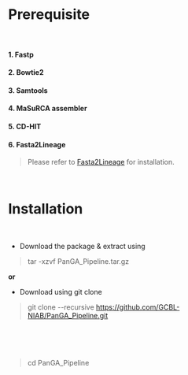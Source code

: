 # Prerequisite
<br/>

#### 1. Fastp
#### 2. Bowtie2
#### 3. Samtools
#### 4. MaSuRCA assembler
#### 5. CD-HIT
#### 6. Fasta2Lineage 
> Please refer to [Fasta2Lineage](https://github.com/GCBL-NIAB/Fasta2Lineage) for installation.


<br/>

# Installation
<br/>

* Download the package & extract using 

> tar -xzvf PanGA_Pipeline.tar.gz

**or**

* Download using git clone

> git clone --recursive https://github.com/GCBL-NIAB/PanGA_Pipeline.git
<br/>
<br/>
<br/>

> cd PanGA_Pipeline

